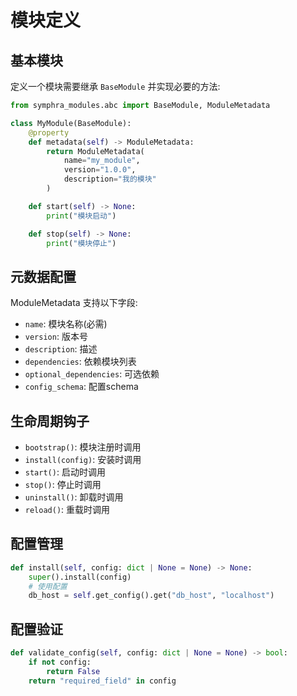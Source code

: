 # 模块定义

## 基本模块

定义一个模块需要继承 `BaseModule` 并实现必要的方法:

```python
from symphra_modules.abc import BaseModule, ModuleMetadata

class MyModule(BaseModule):
    @property
    def metadata(self) -> ModuleMetadata:
        return ModuleMetadata(
            name="my_module",
            version="1.0.0",
            description="我的模块"
        )

    def start(self) -> None:
        print("模块启动")

    def stop(self) -> None:
        print("模块停止")
```

## 元数据配置

ModuleMetadata 支持以下字段:

- `name`: 模块名称(必需)
- `version`: 版本号
- `description`: 描述
- `dependencies`: 依赖模块列表
- `optional_dependencies`: 可选依赖
- `config_schema`: 配置schema

## 生命周期钩子

- `bootstrap()`: 模块注册时调用
- `install(config)`: 安装时调用
- `start()`: 启动时调用
- `stop()`: 停止时调用
- `uninstall()`: 卸载时调用
- `reload()`: 重载时调用

## 配置管理

```python
def install(self, config: dict | None = None) -> None:
    super().install(config)
    # 使用配置
    db_host = self.get_config().get("db_host", "localhost")
```

## 配置验证

```python
def validate_config(self, config: dict | None = None) -> bool:
    if not config:
        return False
    return "required_field" in config
```